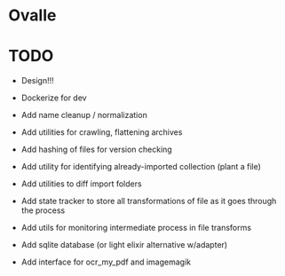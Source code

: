 # Ovalle

# TODO
- Design!!!

- Dockerize for dev
- Add name cleanup / normalization
- Add utilities for crawling, flattening archives
- Add hashing of files for version checking
- Add utility for identifying already-imported collection (plant a file)
- Add utilities to diff import folders
- Add state tracker to store all transformations of file as it goes through the process
- Add utils for monitoring intermediate process in file transforms
- Add sqlite database (or light elixir alternative w/adapter)
- Add interface for ocr_my_pdf and imagemagik
